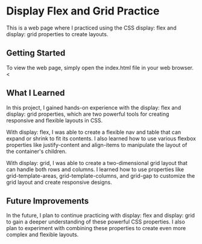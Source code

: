 <h1>Display Flex and Grid Practice</h1>
<p>This is a web page where I practiced using the CSS display: flex and display: grid properties to create layouts.</p>

<h2>Getting Started</h2>
<p>To view the web page, simply open the index.html file in your web browser.<

<h2>What I Learned</h2>
<p>In this project, I gained hands-on experience with the display: flex and display: grid properties, which are two powerful tools for creating responsive and flexible layouts in CSS.</p>

<p>With display: flex, I was able to create a flexible nav and table that can expand or shrink to fit its contents. I also learned how to use various flexbox properties like justify-content and align-items to manipulate the layout of the container's children.</p>

<p>With display: grid, I was able to create a two-dimensional grid layout that can handle both rows and columns. I learned how to use properties like grid-template-areas, grid-template-columns, and grid-gap to customize the grid layout and create responsive designs.</p>

<h2>Future Improvements</h2>
<p>In the future, I plan to continue practicing with display: flex and display: grid to gain a deeper understanding of these powerful CSS properties. I also plan to experiment with combining these properties to create even more complex and flexible layouts.</p>
